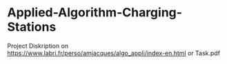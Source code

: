 # Applied-Algorithm-Charging-Stations
 
Project Diskription on https://www.labri.fr/perso/amjacques/algo_appli/index-en.html or Task.pdf



